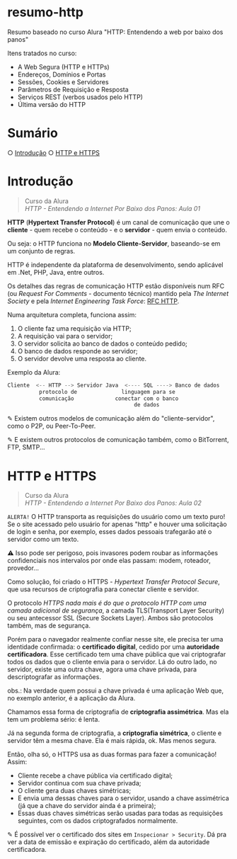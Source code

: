 # resumo-http
Resumo baseado no curso Alura "HTTP: Entendendo a web por baixo dos panos"

Itens tratados no curso:

- A Web Segura (HTTP e HTTPs)
- Endereços, Domínios e Portas
- Sessões, Cookies e Servidores
- Parâmetros de Requisição e Resposta
- Serviços REST (verbos usados pelo HTTP)
- Última versão do HTTP

# Sumário
○ [Introdução](#Introdução)
○ [HTTP e HTTPS](#HTTP-e-HTTPS)

# Introdução
> Curso da Alura </br>*HTTP - Entendendo a Internet Por Baixo dos Panos: Aula 01*

**HTTP** (**Hypertext Transfer Protocol**) é um canal de comunicação que une o **cliente** - quem recebe o conteúdo - e o **servidor** - quem envia o conteúdo. 

Ou seja: o HTTP funciona no **Modelo Cliente-Servidor**, baseando-se em um conjunto de regras.

HTTP é independente da plataforma de desenvolvimento, sendo aplicável em .Net, PHP, Java, entre outros.

Os detalhes das regras de comunicação HTTP estão disponíveis num RFC (ou *Request For Comments* - documento técnico) mantido pela *The Internet Society* e pela *Internet Engineering Task Force*: [RFC HTTP](https://tools.ietf.org/html/rfc2616).

Numa arquitetura completa, funciona assim: 
1. O cliente faz uma requisição via HTTP;
2. A requisição vai para o servidor;
3. O servidor solicita ao banco de dados o conteúdo pedido;
4. O banco de dados responde ao servidor;
5. O servidor devolve uma resposta ao cliente.

 Exemplo da Alura:

```js
Cliente  <-- HTTP --> Servidor Java  <---- SQL ----> Banco de dados
          protocolo de              linguagem para se 
          comunicação             conectar com o banco
                                        de dados
```

✎ Existem outros modelos de comunicação além do "cliente-servidor", como o P2P, ou Peer-To-Peer. 

✎ E existem outros protocolos de comunicação também, como o BitTorrent, FTP, SMTP...

# HTTP e HTTPS
> Curso da Alura </br>*HTTP - Entendendo a Internet Por Baixo dos Panos: Aula 02*

`ALERTA!` O HTTP transporta as requisições do usuário como um texto puro! Se o site acessado pelo usuário for apenas "http" e houver uma solicitação de login e senha, por exemplo, esses dados pessoais trafegarão até o servidor como um texto. 

⚠️ Isso pode ser perigoso, pois invasores podem roubar as informações confidenciais nos intervalos por onde elas passam: modem, roteador, provedor...

Como solução, foi criado o HTTPS - *Hypertext Transfer Protocol Secure*, que usa recursos de criptografia para conectar cliente e servidor.

O protocolo *HTTPS nada mais é do que o protocolo HTTP com uma camada adicional de segurança*, a camada TLS(Transport Layer Security) ou seu antecessor SSL (Secure Sockets Layer). Ambos são protocolos também, mas de segurança.

Porém para o navegador realmente confiar nesse site, ele precisa ter uma identidade confirmada: o **certificado digital**, cedido por uma **autoridade certificadora**. Esse certificado tem uma chave pública que vai criptografar todos os dados que o cliente envia para o servidor. Lá do outro lado, no servidor, existe uma outra chave, agora uma chave privada, para descriptografar as informações. 

obs.: Na verdade quem possui a chave privada é uma aplicação Web que, no exemplo anterior, é a aplicação da Alura. 

Chamamos essa forma de criptografia de **criptografia assimétrica**. Mas ela tem um problema sério: é lenta.

Já na segunda forma de criptografia, a **criptografia simétrica**, o cliente e servidor têm a mesma chave. Ela é mais rápida, ok. Mas menos segura.

Então, olha só, o HTTPS usa as duas formas para fazer a comunicação! Assim:

- Cliente recebe a chave pública via certificado digital;
- Servidor continua com sua chave privada;
- O cliente gera duas chaves simétricas;
- E envia uma dessas chaves para o servidor, usando a chave assimétrica (já que a chave do servidor ainda é a primeira);
- Essas duas chaves simétricas serão usadas para todas as requisições seguintes, com os dados criptografados normalmente.

✎ É possível ver o certificado dos sites em `Inspecionar > Security`. Dá pra ver a data de emissão e expiração do certificado, além da autoridade certificadora.



